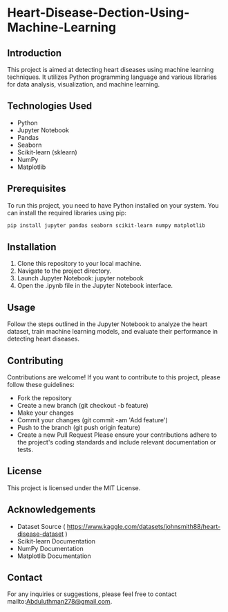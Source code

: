 # Heart-Disease-Dection-Using-Machine-Learning
## Introduction
This project is aimed at detecting heart diseases using machine learning techniques. It utilizes Python programming language and various libraries for data analysis, visualization, and machine learning.
## Technologies Used
- Python
- Jupyter Notebook
- Pandas
- Seaborn
- Scikit-learn (sklearn)
- NumPy
- Matplotlib
## Prerequisites
To run this project, you need to have Python installed on your system. You can install the required libraries using pip:

```bash
pip install jupyter pandas seaborn scikit-learn numpy matplotlib
```
## Installation
1. Clone this repository to your local machine.
2. Navigate to the project directory.
3. Launch Jupyter Notebook:
  jupyter notebook
4. Open the .ipynb file in the Jupyter Notebook interface.
## Usage
Follow the steps outlined in the Jupyter Notebook to analyze the heart dataset, train machine learning models, and evaluate their performance in detecting heart diseases.
## Contributing
Contributions are welcome! If you want to contribute to this project, please follow these guidelines:
- Fork the repository
- Create a new branch (git checkout -b feature)
- Make your changes
- Commit your changes (git commit -am 'Add feature')
- Push to the branch (git push origin feature)
- Create a new Pull Request
Please ensure your contributions adhere to the project's coding standards and include relevant documentation or tests.

## License
This project is licensed under the MIT License.

## Acknowledgements
- Dataset Source ( https://www.kaggle.com/datasets/johnsmith88/heart-disease-dataset )
- Scikit-learn Documentation
- NumPy Documentation
- Matplotlib Documentation

## Contact
For any inquiries or suggestions, please feel free to contact mailto:Abduluthman278@gmail.com.
